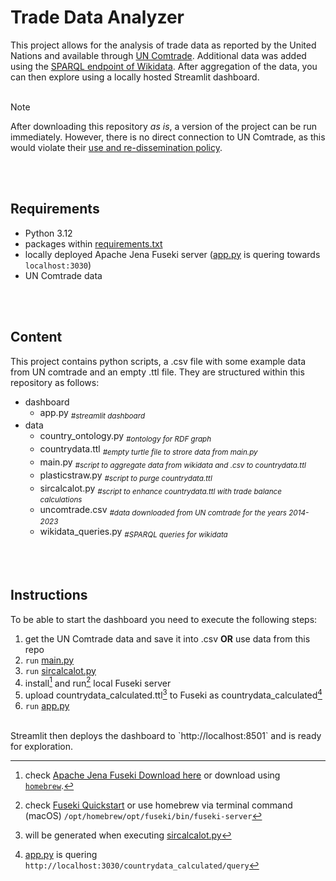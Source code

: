 # Trade Data Analyzer
This project allows for the analysis of trade data as reported by the United Nations and available through [UN Comtrade](https://comtradeplus.un.org/). Additional data was added using the [SPARQL endpoint of Wikidata](https://query.wikidata.org/). After aggregation of the data, you can then explore using a locally hosted Streamlit dashboard.
<br/>
<br/>

> [!Note]
> After downloading this repository _as is_, a version of the project can be run immediately. However, there is no direct connection to UN Comtrade, as this would violate their [use and re-dissemination policy](https://uncomtrade.org/docs/policy-on-use-and-re-dissemination/#fairusage).
<br/>
<br/>


## Requirements
- Python 3.12
- packages within [requirements.txt](requirements.txt)
- locally deployed Apache Jena Fuseki server ([app.py](dashboard/app.py) is quering towards `localhost:3030`)
- UN Comtrade data
<br/>
<br/>

## Content
This project contains python scripts, a .csv file with some example data from UN comtrade and an empty .ttl file. They are structured within this repository as follows:

- dashboard
  - app.py <sub>_#streamlit dashboard_</sub>
- data
  - country_ontology.py <sub>_#ontology for RDF graph_</sub>
  - countrydata.ttl <sub>_#empty turtle file to strore data from main.py_</sub>
  - main.py <sub>_#script to aggregate data from wikidata and .csv to countrydata.ttl_</sub>
  - plasticstraw.py <sub>_#script to purge countrydata.ttl_</sub>
  - sircalcalot.py <sub>_#script to enhance countrydata.ttl with trade balance calculations_</sub>
  - uncomtrade.csv <sub>_#data downloaded from UN comtrade for the years 2014-2023_</sub>
  - wikidata_queries.py <sub>_#SPARQL queries for wikidata_</sub>
<br/>
<br/>

## Instructions
To be able to start the dashboard you need to execute the following steps:
1. get the UN Comtrade data and save it into .csv **OR** use data from this repo
2. `run` [main.py](data/main.py)
3. `run` [sircalcalot.py](data/sircalcalot.py)
4. install[^1] and run[^2] local Fuseki server
5. upload countrydata_calculated.ttl[^3] to Fuseki as countrydata_calculated[^4]
6. `run` [app.py](dashboard/app.py)
<br/>
Streamlit then deploys the dashboard to `http://localhost:8501` and is ready for exploration.


[^1]: check [Apache Jena Fuseki Download here](https://jena.apache.org/download/index.cgi) or download using [`homebrew`](https://formulae.brew.sh/formula/fuseki).
[^2]: check [Fuseki Quickstart](https://jena.apache.org/documentation/fuseki2/fuseki-quick-start.html) or use homebrew via terminal command (macOS) `/opt/homebrew/opt/fuseki/bin/fuseki-server`
[^3]: will be generated when executing [sircalcalot.py](data/sircalcalot.py)
[^4]: [app.py](dashboard/app.py) is quering `http://localhost:3030/countrydata_calculated/query`
